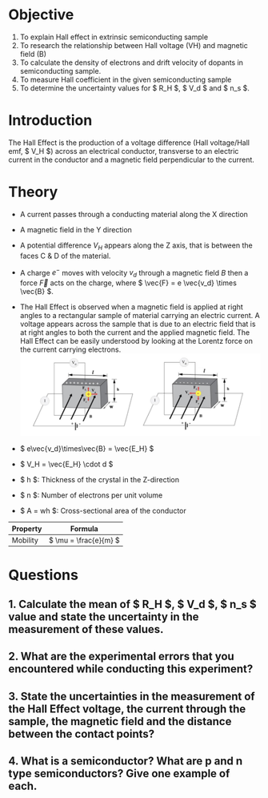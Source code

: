 # Objective
1. To explain Hall effect in extrinsic semiconducting sample
2. To research the relationship between Hall voltage (VH) and magnetic field (B)
3. To calculate the density of electrons and drift velocity of dopants in semiconducting sample.
4. To measure Hall coefficient in the given semiconducting sample
5. To determine the uncertainty values for $ R_H $, $ V_d $ and $ n_s $.
# Introduction
The Hall Effect is the production of a voltage difference (Hall voltage/Hall emf, $ V_H $) across an electrical conductor, transverse to an electric current in the conductor and a magnetic field perpendicular to the current. 
# Theory
- A current passes through a conducting material along the X direction 
- A magnetic field in the Y direction 
- A potential difference $V_H$ appears along the Z axis, that is between the faces C & D of the material. 
- A charge $e^-$ moves with velocity $v_d$ through a magnetic field $B$ then a force $\vec{F}$ acts on the charge, where $ \vec{F} = e \vec{v_d} \times \vec{B} $.
- The Hall Effect is observed when a magnetic field is applied at right angles to a rectangular sample of material carrying an electric current. A voltage appears across the sample that is due to an electric field that is at right angles to both the current and the applied magnetic field. The Hall Effect can be easily understood by looking at the Lorentz force on the current carrying electrons. 
![alt text](image-3.png)

- $ e\vec{v_d}\times\vec{B} = \vec{E_H} $
- $ V_H = \vec{E_H} \cdot d $
- $ h $: Thickness of the crystal in the Z-direction
- $ n $: Number of electrons per unit volume
- $ A = wh $: Cross-sectional area of the conductor

| Property | Formula |
|---|---|
|Mobility|$ \mu = \frac{e}{m} $|

# Questions
## 1. Calculate the mean of $ R_H $, $ V_d $, $ n_s $ value and state the uncertainty in the measurement of these values.
## 2. What are the experimental errors that you encountered while conducting this experiment?
## 3. State the uncertainties in the measurement of the Hall Effect voltage, the current through the sample, the magnetic field and the distance between the contact points?
## 4. What is a semiconductor? What are p and n type semiconductors? Give one example of each.